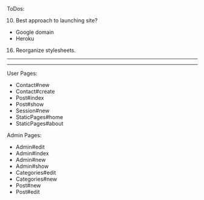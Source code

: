 ToDos:

10) Best approach to launching site?
  - Google domain
  - Heroku


16) Reorganize stylesheets.
________________________________________________________________________________


________________________________________________________________________________
User Pages:
  + Contact#new
  + Contact#create
  + Post#index
  + Post#show
  + Session#new
  + StaticPages#home
  + StaticPages#about

Admin Pages:
  + Admin#edit
  + Admin#index
  + Admin#new
  + Admin#show
  + Categories#edit
  + Categories#new
  + Post#new
  + Post#edit
